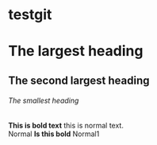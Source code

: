 # testgit
# The largest heading
## The second largest heading
###### The smallest heading
**This is bold text** this is normal text.  
Normal __Is this bold__ Normal1
